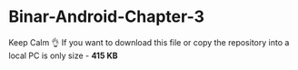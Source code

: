 # Binar-Android-Chapter-3
Keep Calm 👌 If you want to download this file or copy the repository into a local PC is only size - <b>415 KB</b>